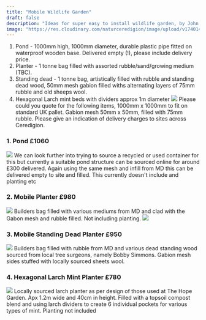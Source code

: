 ```yaml
---
title: "Mobile Wildlife Garden"
draft: false
description: "Ideas for super easy to install wildlife garden, by John Little"
image: "https://res.cloudinary.com/naturceredigion/image/upload/v1740140051/250216-john-little-mobile-pond.jpg"
---
```

1. Pond - 1000mm high, 1000mm diameter, durable plastic pipe fitted on waterproof wooden base. Delivered empty (!), please include delivery price. 
2. Planter -  1 tonne bag filled with assorted rubble/sand/growing medium (TBC). 
3. Standing dead - 1 tonne bag, artistically filled with rubble and standing dead wood, 50mm mesh gabion filled withs alternating layers of 75mm rubble and old sheeps wool.
4. Hexagonal Larch mint beds with dividers approx 1m diameter
![](https://res.cloudinary.com/naturceredigion/image/upload/v1740140049/250221-john-little-mobile-pond-forklift.jpg)
Please could you quote for the following items, 1000mm x 1000mm to fit on standard UK pallet. Gabion mesh 50mm x 50mm, filled with 75mm rubble. Please give an indication of delivery charges to sites across Ceredigion.
### 1. Pond £1060
![](https://res.cloudinary.com/naturceredigion/image/upload/v1740140051/250216-john-little-mobile-pond.jpg)
We can look further into trying to source a recycled or used container for this but currently a suitable pond structure can be sourced online for around £300 delivered. Again using the same mesh and infill from MD this can be delivered empty to site and filled. This currently doesn't include and planting etc
### 2. Mobile Planter £980
![](https://res.cloudinary.com/naturceredigion/image/upload/v1740140052/250221-john-little-mobile-planter.jpg)
Builders bag filled with various mediums from MD and clad with the Gabon mesh and rubble filled. Not including planting.
![](https://res.cloudinary.com/naturceredigion/image/upload/v1740140050/250216-john-little-mobile-planter-half-finished.jpg)
### 3. Mobile Standing Dead Planter £950
![](https://res.cloudinary.com/naturceredigion/image/upload/v1740140050/250221-john-little-mobile-standing-dead.jpg)
Builders bag filled with rubble from MD and various dead standing wood sourced from local tree surgeons, namely Bobby Simmons. Gabion mesh sides stuffed with locally sourced sheets wool.
### 4. Hexagonal Larch Mint Planter £780
![](https://res.cloudinary.com/hopegarden/image/upload/w_480/v1740236074/250221-mint-hex-beds.jpg)
Locally sourced larch planter as per design of those used at The Hope Garden. Apx 1.2m wide and 40cm in height. Filled with a topsoil compost blend and using larch dividers to create 6 individual pockets for various types of mint. Planting not included
